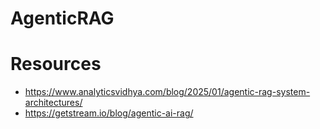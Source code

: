 # AgenticRAG

# Resources
- https://www.analyticsvidhya.com/blog/2025/01/agentic-rag-system-architectures/
- https://getstream.io/blog/agentic-ai-rag/